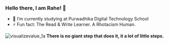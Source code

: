 ### Hello there, I am Rahe! 👋

- 🔭 I’m currently studying at Purwadhika Digital Technology School
- ⚡ Fun fact: The Read & Write Learner. 
                A Rhotacism Human.


![visualizevalue_1a](https://user-images.githubusercontent.com/74167412/98959893-576aa280-2536-11eb-9af7-1b99c6c7e9b5.png)
**There is no giant step that does it, it a lot of little steps.**
